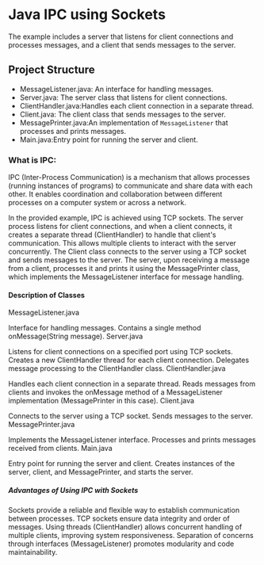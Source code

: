# Java IPC using Sockets 
The example includes a server that listens for client connections and processes messages, and a client that sends messages to the server.

## Project Structure

- MessageListener.java: An interface for handling messages.
- Server.java: The server class that listens for client connections.
- ClientHandler.java:Handles each client connection in a separate thread.
- Client.java: The client class that sends messages to the server.
- MessagePrinter.java:An implementation of `MessageListener` that processes and prints messages.
- Main.java:Entry point for running the server and client.

### What is IPC:
IPC (Inter-Process Communication) is a mechanism that allows processes (running instances of programs) to communicate and share data with each other. It enables coordination and collaboration between different processes on a computer system or across a network.

In the provided example, IPC is achieved using TCP sockets. The server process listens for client connections, and when a client connects, it creates a separate thread (ClientHandler) to handle that client's communication. This allows multiple clients to interact with the server concurrently.
The Client class connects to the server using a TCP socket and sends messages to the server. The server, upon receiving a message from a client, processes it and prints it using the MessagePrinter class, which implements the MessageListener interface for message handling.
#### Description of Classes
MessageListener.java

Interface for handling messages.
Contains a single method onMessage(String message).
Server.java

Listens for client connections on a specified port using TCP sockets.
Creates a new ClientHandler thread for each client connection.
Delegates message processing to the ClientHandler class.
ClientHandler.java

Handles each client connection in a separate thread.
Reads messages from clients and invokes the onMessage method of a MessageListener implementation (MessagePrinter in this case).
Client.java

Connects to the server using a TCP socket.
Sends messages to the server.
MessagePrinter.java

Implements the MessageListener interface.
Processes and prints messages received from clients.
Main.java

Entry point for running the server and client.
Creates instances of the server, client, and MessagePrinter, and starts the server.

##### Advantages of Using IPC with Sockets
Sockets provide a reliable and flexible way to establish communication between processes.
TCP sockets ensure data integrity and order of messages.
Using threads (ClientHandler) allows concurrent handling of multiple clients, improving system responsiveness.
Separation of concerns through interfaces (MessageListener) promotes modularity and code maintainability.
